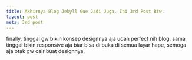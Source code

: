 ```yaml
---
title: Akhirnya Blog Jekyll Gue Jadi Juga. Ini 3rd Post Btw.
layout: post
meta: 3rd post
---
```


finally, tinggal gw bikin konsep designnya aja
udah perfect nih blog, sama tinggal bikin responsive aja
biar bisa di buka di semua layar hape, 
semoga aja otak gw cair buat designnya.
